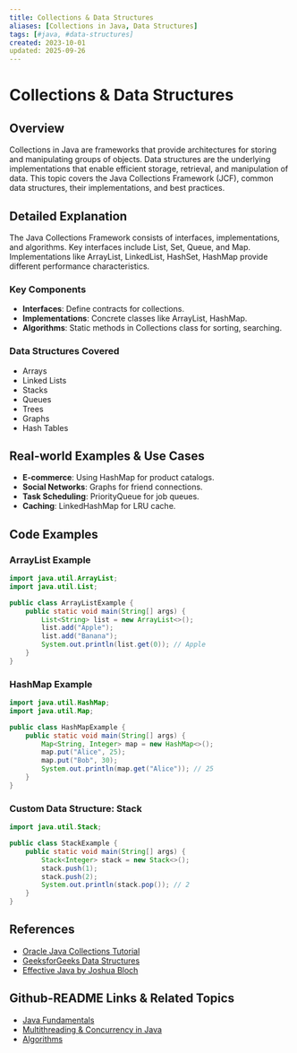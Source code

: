 ```yaml
---
title: Collections & Data Structures
aliases: [Collections in Java, Data Structures]
tags: [#java, #data-structures]
created: 2023-10-01
updated: 2025-09-26
---
```


# Collections & Data Structures

## Overview

Collections in Java are frameworks that provide architectures for storing and manipulating groups of objects. Data structures are the underlying implementations that enable efficient storage, retrieval, and manipulation of data. This topic covers the Java Collections Framework (JCF), common data structures, their implementations, and best practices.

## Detailed Explanation

The Java Collections Framework consists of interfaces, implementations, and algorithms. Key interfaces include List, Set, Queue, and Map. Implementations like ArrayList, LinkedList, HashSet, HashMap provide different performance characteristics.

### Key Components

- **Interfaces**: Define contracts for collections.
- **Implementations**: Concrete classes like ArrayList, HashMap.
- **Algorithms**: Static methods in Collections class for sorting, searching.

### Data Structures Covered

- Arrays
- Linked Lists
- Stacks
- Queues
- Trees
- Graphs
- Hash Tables

## Real-world Examples & Use Cases

- **E-commerce**: Using HashMap for product catalogs.
- **Social Networks**: Graphs for friend connections.
- **Task Scheduling**: PriorityQueue for job queues.
- **Caching**: LinkedHashMap for LRU cache.

## Code Examples

### ArrayList Example

```java
import java.util.ArrayList;
import java.util.List;

public class ArrayListExample {
    public static void main(String[] args) {
        List<String> list = new ArrayList<>();
        list.add("Apple");
        list.add("Banana");
        System.out.println(list.get(0)); // Apple
    }
}
```

### HashMap Example

```java
import java.util.HashMap;
import java.util.Map;

public class HashMapExample {
    public static void main(String[] args) {
        Map<String, Integer> map = new HashMap<>();
        map.put("Alice", 25);
        map.put("Bob", 30);
        System.out.println(map.get("Alice")); // 25
    }
}
```

### Custom Data Structure: Stack

```java
import java.util.Stack;

public class StackExample {
    public static void main(String[] args) {
        Stack<Integer> stack = new Stack<>();
        stack.push(1);
        stack.push(2);
        System.out.println(stack.pop()); // 2
    }
}
```

## References

- [Oracle Java Collections Tutorial](https://docs.oracle.com/javase/tutorial/collections/)
- [GeeksforGeeks Data Structures](https://www.geeksforgeeks.org/data-structures/)
- [Effective Java by Joshua Bloch](https://www.amazon.com/Effective-Java-Joshua-Bloch/dp/0134685997)

## Github-README Links & Related Topics

- [Java Fundamentals](java-fundamentals/)
- [Multithreading & Concurrency in Java](concurrency-and-parallelism/)
- [Algorithms](algorithms/)